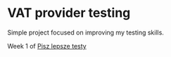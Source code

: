 # VAT provider testing

Simple project focused on improving my testing skills.

Week 1 of [Pisz lepsze testy](https://szkolatestow.online/lepsze-testy)
